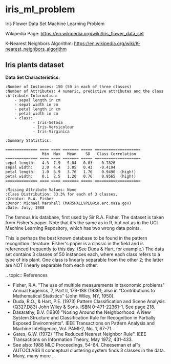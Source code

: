 # iris_ml_problem

Iris Flower Data Set Machine Learning Problem

Wikipedia Page:
https://en.wikipedia.org/wiki/Iris_flower_data_set

K-Nearest Neighbors Algorithm:
https://en.wikipedia.org/wiki/K-nearest_neighbors_algorithm

Iris plants dataset
--------------------

**Data Set Characteristics:**

    :Number of Instances: 150 (50 in each of three classes)
    :Number of Attributes: 4 numeric, predictive attributes and the class
    :Attribute Information:
        - sepal length in cm
        - sepal width in cm
        - petal length in cm
        - petal width in cm
        - class:
                - Iris-Setosa
                - Iris-Versicolour
                - Iris-Virginica

    :Summary Statistics:

    ============== ==== ==== ======= ===== ====================
                    Min  Max   Mean    SD   Class Correlation
    ============== ==== ==== ======= ===== ====================
    sepal length:   4.3  7.9   5.84   0.83    0.7826
    sepal width:    2.0  4.4   3.05   0.43   -0.4194
    petal length:   1.0  6.9   3.76   1.76    0.9490  (high!)
    petal width:    0.1  2.5   1.20   0.76    0.9565  (high!)
    ============== ==== ==== ======= ===== ====================

    :Missing Attribute Values: None
    :Class Distribution: 33.3% for each of 3 classes.
    :Creator: R.A. Fisher
    :Donor: Michael Marshall (MARSHALL%PLU@io.arc.nasa.gov)
    :Date: July, 1988

The famous Iris database, first used by Sir R.A. Fisher. The dataset is taken
from Fisher's paper. Note that it's the same as in R, but not as in the UCI
Machine Learning Repository, which has two wrong data points.

This is perhaps the best known database to be found in the
pattern recognition literature.  Fisher's paper is a classic in the field and
is referenced frequently to this day.  (See Duda & Hart, for example.)  The
data set contains 3 classes of 50 instances each, where each class refers to a
type of iris plant.  One class is linearly separable from the other 2; the
latter are NOT linearly separable from each other.

.. topic:: References

   - Fisher, R.A. "The use of multiple measurements in taxonomic problems"
     Annual Eugenics, 7, Part II, 179-188 (1936); also in "Contributions to
     Mathematical Statistics" (John Wiley, NY, 1950).
   - Duda, R.O., & Hart, P.E. (1973) Pattern Classification and Scene Analysis.
     (Q327.D83) John Wiley & Sons.  ISBN 0-471-22361-1.  See page 218.
   - Dasarathy, B.V. (1980) "Nosing Around the Neighborhood: A New System
     Structure and Classification Rule for Recognition in Partially Exposed
     Environments".  IEEE Transactions on Pattern Analysis and Machine
     Intelligence, Vol. PAMI-2, No. 1, 67-71.
   - Gates, G.W. (1972) "The Reduced Nearest Neighbor Rule".  IEEE Transactions
     on Information Theory, May 1972, 431-433.
   - See also: 1988 MLC Proceedings, 54-64.  Cheeseman et al"s AUTOCLASS II
     conceptual clustering system finds 3 classes in the data.
   - Many, many more ...
